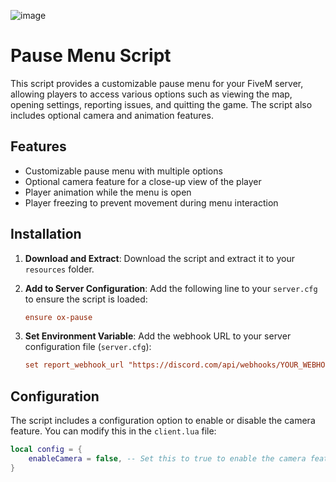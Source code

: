 ![image](https://github.com/user-attachments/assets/1b59d3a2-e4fb-4025-b1f5-820030bd56ff)

# Pause Menu Script

This script provides a customizable pause menu for your FiveM server, allowing players to access various options such as viewing the map, opening settings, reporting issues, and quitting the game. The script also includes optional camera and animation features.

## Features

- Customizable pause menu with multiple options
- Optional camera feature for a close-up view of the player
- Player animation while the menu is open
- Player freezing to prevent movement during menu interaction

## Installation

1. **Download and Extract**: Download the script and extract it to your `resources` folder.

2. **Add to Server Configuration**: Add the following line to your `server.cfg` to ensure the script is loaded:

    ```cfg
    ensure ox-pause
    ```

3. **Set Environment Variable**: Add the webhook URL to your server configuration file (`server.cfg`):

    ```cfg
    set report_webhook_url "https://discord.com/api/webhooks/YOUR_WEBHOOK_URL"
    ```

## Configuration

The script includes a configuration option to enable or disable the camera feature. You can modify this in the `client.lua` file:

```lua
local config = {
    enableCamera = false, -- Set this to true to enable the camera feature
}
